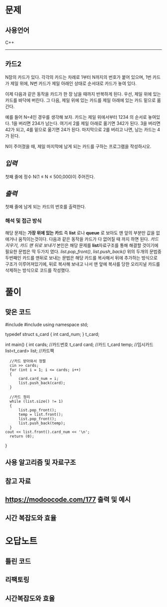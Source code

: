 # 문제
## 사용언어
C++

---

카드2
-
N장의 카드가 있다. 각각의 카드는 차례로 1부터 N까지의 번호가 붙어 있으며, 1번 카드가 제일 위에, N번 카드가 제일 아래인 상태로 순서대로 카드가 놓여 있다.

이제 다음과 같은 동작을 카드가 한 장 남을 때까지 반복하게 된다. 
우선, 제일 위에 있는 카드를 바닥에 버린다. 
그 다음, 제일 위에 있는 카드를 제일 아래에 있는 카드 밑으로 옮긴다.

예를 들어 N=4인 경우를 생각해 보자. 카드는 제일 위에서부터 1234 의 순서로 놓여있다. 
1을 버리면 234가 남는다. 
여기서 2를 제일 아래로 옮기면 342가 된다. 
3을 버리면 42가 되고, 4를 밑으로 옮기면 24가 된다. 
마지막으로 2를 버리고 나면, 남는 카드는 4가 된다.

N이 주어졌을 때, 제일 마지막에 남게 되는 카드를 구하는 프로그램을 작성하시오.

*입력*
-
첫째 줄에 정수 N(1 ≤ N ≤ 500,000)이 주어진다.


*출력*
-
첫째 줄에 남게 되는 카드의 번호를 출력한다.

### 해석 및 접근 방식
해당 문제는 **가장 위에 있는 카드** 즉 **list** 로나 **queue** 로 보아도 맨 앞의 부분만 값을 없애거나 움직이는것이다.
다음과 같은 동작을 카드가 다 없어질 때 까지 하면 된다.
*카드 지우기*, *카드 맨 뒤로 보내기*
본인은 해당 문제를 **list**자료구조를 통해 해결할 것이기에 필요한 문법은 딱 두가지 였다.
*list.pop_front()*, *list.push_back()*
위의 두개의 문법중 두번째인 카드를 맨뒤로 보내는 문법은 해당 카드를 복사해서 뒤에 추가하는 방식으로 구조가 이루어져있기에,
뒤로 복사해 보내고 나서 맨 앞에 복사를 당한 오리지널 카드를 삭제하는 방식으로 코드를 작성했다.
# 풀이
맞은 코드
-
  #include <iostream>
  #include <list>
  using namespace std;
  
  typedef struct s_card
  {
      int card_num;
  } t_card;
  
  int main()
  {
      int cards;                          //카드번호
      t_card  card;                      //카드
      t_card  temp;                      //임시카드
      list<t_card> list;                  //카드팩
  
      //카드 받아와서 정렬
      cin >> cards;
      for (int i = 1; i <= cards; i++)
      {
          card.card_num = i;
          list.push_back(card);
      }

      //카드 정리
      while (list.size() != 1)
      {
          list.pop_front();
          temp = list.front();
          list.pop_front();
          list.push_back(temp);
      }
  	cout << list.front().card_num << '\n';
      return (0);
  }

사용 알고리즘 및 자료구조
-
참고 자료
-
<https://modoocode.com/177>
출력 및 예시
-

시간 복잡도와 효율
-

# 오답노트
틀린 코드
-

리팩토링
-

시간복잡도와 효율
-
